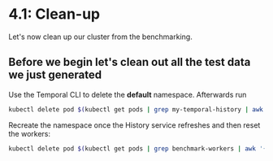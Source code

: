 # 4.1: Clean-up
Let's now clean up our cluster from the benchmarking.

## Before we begin let's clean out all the test data we just generated

Use the Temporal CLI to delete the **default** namespace. Afterwards run

```bash
kubectl delete pod $(kubectl get pods | grep my-temporal-history | awk '{print $1}')
```

Recreate the namespace once the History service refreshes and then reset the workers:

```bash
kubectl delete pod $(kubectl get pods | grep benchmark-workers | awk '{print $1}')
```

